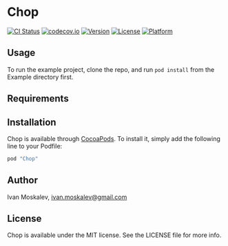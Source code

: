 # Chop

[![CI Status](https://travis-ci.org/ivanmoskalev/Chop.svg?branch=master)](https://travis-ci.org/ivanmoskalev/Chop)
[![codecov.io](https://codecov.io/github/ivanmoskalev/Chop/coverage.svg?branch=master)](https://codecov.io/github/ivanmoskalev/Chop?branch=master)
[![Version](https://img.shields.io/cocoapods/v/Chop.svg?style=flat)](http://cocoapods.org/pods/Chop)
[![License](https://img.shields.io/cocoapods/l/Chop.svg?style=flat)](http://cocoapods.org/pods/Chop)
[![Platform](https://img.shields.io/cocoapods/p/Chop.svg?style=flat)](http://cocoapods.org/pods/Chop)

## Usage

To run the example project, clone the repo, and run `pod install` from the Example directory first.

## Requirements

## Installation

Chop is available through [CocoaPods](http://cocoapods.org). To install
it, simply add the following line to your Podfile:

```ruby
pod "Chop"
```

## Author

Ivan Moskalev, ivan.moskalev@gmail.com

## License

Chop is available under the MIT license. See the LICENSE file for more info.
